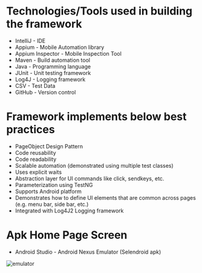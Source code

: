 
Technologies/Tools used in building the framework
=================================================
- IntelliJ - IDE
- Appium - Mobile Automation library
- Appium Inspector - Mobile Inspection Tool
- Maven - Build automation tool
- Java - Programming language
- JUnit - Unit testing framework
- Log4J - Logging framework
- CSV - Test Data
- GitHub - Version control

Framework implements below best practices
=========================================  
- PageObject Design Pattern 
- Code reusability
- Code readability
- Scalable automation (demonstrated using multiple test classes)
- Uses explicit waits
- Abstraction layer for UI commands like click, sendkeys, etc.
- Parameterization using TestNG
- Supports Android platform
- Demonstrates how to define UI elements that are common across pages (e.g. menu bar, side bar, etc.)
- Integrated with Log4J2 Logging framework


Apk Home Page Screen
=========================================  

- Android Studio - Android Nexus Emulator (Selendroid apk)

![emulator](https://user-images.githubusercontent.com/5862877/151711091-399b912e-23ce-4480-81e3-c65a22433acf.jpg)

